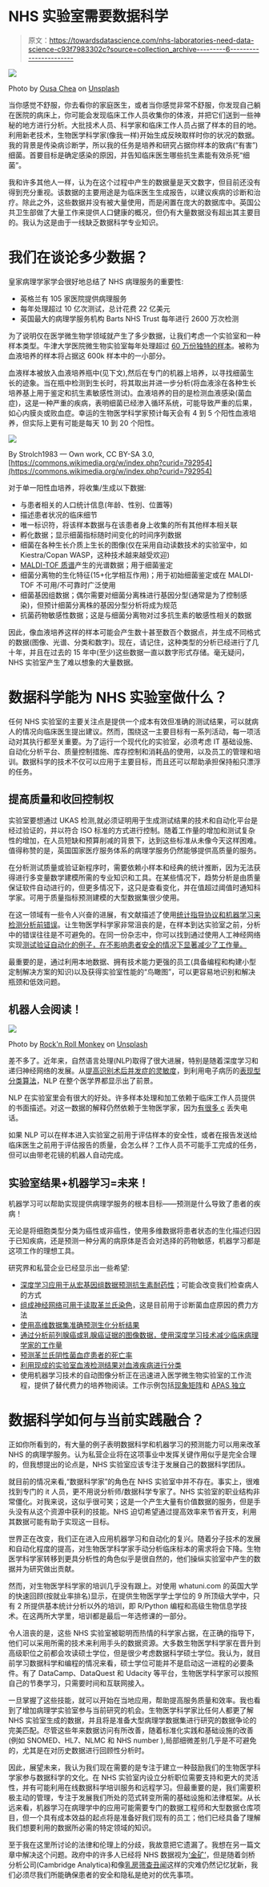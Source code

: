 # NHS 实验室需要数据科学

> 原文：<https://towardsdatascience.com/nhs-laboratories-need-data-science-c93f7983302c?source=collection_archive---------6----------------------->

![](img/dae4223bb2ebd30447ce95eebcc379b9.png)

Photo by [Ousa Chea](https://unsplash.com/@cheaousa?utm_source=medium&utm_medium=referral) on [Unsplash](https://unsplash.com?utm_source=medium&utm_medium=referral)

当你感觉不舒服，你去看你的家庭医生，或者当你感觉非常不舒服，你发现自己躺在医院的病床上，你可能会发现临床工作人员收集你的体液，并把它们送到一些神秘的地方进行分析。大批技术人员、科学家和临床工作人员占据了样本的目的地。利用新老技术，生物医学科学家(像我一样)开始生成反映取样时你的状况的数据。我的背景是传染病诊断学，所以我的任务是培养和研究占据你样本的致病(“有害”)细菌。首要目标是确定感染的原因，并告知临床医生哪些抗生素能有效杀死“细菌”。

我和许多其他人一样，认为在这个过程中产生的数据量是天文数字，但目前还没有得到充分重视。该数据的主要用途是为临床医生生成报告，以建议疾病的诊断和治疗。除此之外，这些数据并没有被大量使用，而是闲置在庞大的数据库中。英国公共卫生部做了大量工作来提供人口健康的概况，但仍有大量数据没有超出其主要目的。我认为这是由于一线缺乏数据科学专业知识。

# 我们在谈论多少数据？

皇家病理学家学会很好地总结了 NHS 病理服务的重要性:

*   英格兰有 105 家医院提供病理服务
*   每年处理超过 10 亿次测试，总计花费 22 亿美元
*   英国最大的病理学服务机构 Barts NHS Trust 每年进行 2600 万次检测

为了说明仅在医学微生物学领域就产生了多少数据，让我们考虑一个实验室和一种样本类型。牛津大学医院微生物实验室每年处理超过 [60 万份独特的样本](https://www.ouh.nhs.uk/microbiology/default.aspx)。被称为血液培养的样本将占据这 600k 样本中的一小部分。

血液样本被放入血液培养瓶中(见下文),然后在专门的机器上培养，以寻找细菌生长的迹象。当在瓶中检测到生长时，将其取出并进一步分析(将血液涂在各种生长培养基上用于鉴定和抗生素敏感性测试)。血液培养的目的是检测血液感染(菌血症)，这是一种严重的疾病，表明细菌已经渗入循环系统，可能导致严重的后果，如心内膜炎或败血症。幸运的生物医学科学家预计每天会有 4 到 5 个阳性血液培养，但实际上更有可能是每天 10 到 20 个阳性。

![](img/d5e4789c630ea984bd7d771f1f2956af.png)

By Strolch1983 — Own work, CC BY-SA 3.0, [https://commons.wikimedia.org/w/index.php?curid=792954](https://commons.wikimedia.org/w/index.php?curid=792954)

对于单一阳性血培养，将收集/生成以下数据:

*   与患者相关的人口统计信息(年龄、性别、位置等)
*   描述患者状况的临床细节
*   唯一标识符，将该样本数据与在该患者身上收集的所有其他样本相关联
*   孵化数据；显示细菌指标随时间变化的时间序列数据
*   细菌在各种生长介质上生长的图像(仅在采用自动读数技术的实验室中，如 Kiestra/Copan WASP，这种技术越来越受欢迎)
*   [MALDI-TOF 质谱](https://en.wikipedia.org/wiki/Matrix-assisted_laser_desorption/ionization)产生的光谱数据；用于细菌鉴定
*   细菌分离物的生化特征(15+化学相互作用)；用于初始细菌鉴定或在 MALDI-TOF 不可用/不可靠时广泛使用
*   细菌基因组数据；偶尔需要对细菌分离株进行基因分型(通常是为了控制感染)，但预计细菌分离株的基因分型分析将成为规范
*   抗菌药物敏感性数据；这是与细菌分离物对过多抗生素的敏感性相关的数据

因此，像血液培养这样的样本可能会产生数十甚至数百个数据点，并生成不同格式的数据(图像、光谱、分类和数字)。现在，请记住，这种类型的分析已经进行了几十年，并且在过去的 15 年中(至少)这些数据一直以数字形式存储。毫无疑问，NHS 实验室产生了难以想象的大量数据。

# 数据科学能为 NHS 实验室做什么？

任何 NHS 实验室的主要关注点是提供一个成本有效但准确的测试结果，可以就病人的情况向临床医生提出建议。然而，围绕这一主要目标有一系列活动，每一项活动对其执行都至关重要。为了运行一个现代化的实验室，必须考虑 IT 基础设施、自动化分析平台、质量控制措施、库存控制和消耗品的使用，以及员工的管理和培训。数据科学的技术不仅可以应用于主要目标，而且还可以帮助承担保持船只漂浮的任务。

## 提高质量和收回控制权

实验室要想通过 UKAS 检测,就必须证明用于生成测试结果的技术和自动化平台是经过验证的，并以符合 ISO 标准的方式进行控制。随着工作量的增加和测试复杂性的增加，在人员短缺和预算削减的背景下，达到这些标准从未像今天这样困难。值得称赞的是，英国国家医疗服务体系的病理学服务仍然能够提供高质量的服务。

在分析测试质量或验证新程序时，需要依赖小样本和经典的统计推断，因为无法获得进行多变量数学建模所需的专业知识和工具。在某些情况下，趋势分析是由质量保证软件自动进行的，但更多情况下，这只是查看变化，并在值超过阈值时通知科学家。可用于质量指标预测建模的大型数据集很少使用。

在这一领域有一些令人兴奋的进展，有文献描述了使用[统计指导协议和机器学习来检测分析前错误](https://academic.oup.com/ajcp/article/138/3/406/1766596?searchresult=1#117426179)。让生物医学科学家非常沮丧的是，在样本到达实验室之前，分析中的错误往往是不可避免的。在同一份杂志中，你可以找到通过使用人工神经网络实现[测试验证自动化的例子，在不影响患者安全的情况下显著减少了工作量。](https://academic.oup.com/ajcp/article/146/2/227/1731226?searchresult=1)

最重要的是，通过利用本地数据、拥有技术能力更强的员工(具备编程和构建小型定制解决方案的知识)以及获得实验室性能的“鸟瞰图”，可以更容易地识别和解决瓶颈和低效问题。

## 机器人会阅读！

![](img/0edfc90aa46aca5d779aa698325fe828.png)

Photo by [Rock'n Roll Monkey](https://unsplash.com/@rocknrollmonkey?utm_source=medium&utm_medium=referral) on [Unsplash](https://unsplash.com?utm_source=medium&utm_medium=referral)

差不多了。近年来，自然语言处理(NLP)取得了很大进展，特别是随着深度学习和递归神经网络的发展。从[提高识别术后并发症的灵敏度](https://jamanetwork.com/journals/jama/fullarticle/1108490)，到利用电子病历的[表现型分类算法](https://www.bmj.com/content/350/bmj.h1885)，NLP 在整个医学界都显示出了前景。

NLP 在实验室里会有很大的好处。许多样本处理和加工依赖于临床工作人员提供的书面描述。对这一数据的解释仍然依赖于生物医学家，因为[有很多 c](https://www.theguardian.com/science/2018/feb/09/safety-blunders-expose-uk-lab-staff-to-potentially-lethal-diseases) 丢失电话。

如果 NLP 可以在样本进入实验室之前用于评估样本的安全性，或者在报告发送给临床医生之前用于评估报告的质量，会怎么样？工作人员不可能手工完成的任务，但可以由带老花镜的机器人自动完成。

## 实验室结果+机器学习=未来！

机器学习可以帮助实现提供病理学服务的根本目标——预测是什么导致了患者的疾病！

无论是将细胞类型分类为癌性或非癌性，使用多维数据将患者状态的生化描述归因于已知疾病，还是预测一种分离的病原体是否会对选择的药物敏感，机器学习都是这项工作的理想工具。

研究界和私营企业已经显示出一些希望:

*   [深度学习应用于从宏基因组数据预测抗生素耐药性](https://microbiomejournal.biomedcentral.com/articles/10.1186/s40168-018-0401-z)；可能会改变我们检查病人的方式
*   [组成神经网络可用于读取革兰氏染色](http://jcm.asm.org/content/56/3/e01521-17.full.pdf+html?sid=d52c1bd5-7c32-4ddc-86b2-5136b186ab30)，这是目前用于诊断菌血症原因的费力方法
*   [使用高维数据集准确预测生化分析结果](https://academic.oup.com/ajcp/article/145/6/778/2836697)
*   [通过分析前列腺癌或乳腺癌证据的图像数据，使用深度学习技术减少临床病理学家的工作量](https://www.nature.com/articles/srep26286)
*   [预测革兰氏阴性菌血症患者的死亡率](http://aac.asm.org/content/60/2/838.full.pdf+html?sid=d449fbf3-1a99-40c5-a8f9-6406fcca54f4)
*   [利用现成的实验室血液检测结果对血液疾病进行分类](https://www.nature.com/articles/s41598-017-18564-8)
*   使用机器学习技术的自动图像分析正在迅速进入医学微生物实验室的工作流程，提供了替代费力的培养物阅读。工作示例包括[现象矩阵](http://www.copanusa.com/products/automation/phenomatrix-microbiology-ai/)和 [APAS 独立](http://cleverculturesystems.com/)

# 数据科学如何与当前实践融合？

正如你所看到的，有大量的例子表明数据科学和机器学习的预测能力可以用来改革 NHS 的病理学服务。认为私营企业将在这项事业中发挥关键作用似乎是完全合理的，但我想提出的论点是，NHS 实验室应该专注于发展自己的数据科学团队。

就目前的情况来看,“数据科学家”的角色在 NHS 实验室中并不存在。事实上，很难找到专门的 it 人员，更不用说分析师/数据科学专家了。NHS 实验室的职业结构非常僵化。对我来说，这似乎很可笑；这是一个产生大量有价值数据的服务，但是手头没有从这个资源中获利的技能。NHS 迫切希望通过提高效率来节省开支，利用其数据可能有助于实现这一目标。

世界正在改变，我们正在进入应用机器学习和自动化的复兴。随着分子技术的发展和自动化程度的提高，对生物医学科学家手动分析临床标本的需求将会下降。生物医学科学家转移到更具分析性的角色似乎是很自然的，他们操纵实验室中产生的数据并为研究做出贡献。

然而，对生物医学科学家的培训几乎没有跟上。对使用 whatuni.com 的英国大学的快速回顾(按就业率排名)显示，在提供生物医学学士学位的 9 所顶级大学中，只有 2 所提供基本统计分析以外的培训，即 R/Python 编程和高级生物信息学技术。在这两所大学里，培训都是最后一年选修课的一部分。

令人沮丧的是，这些 NHS 实验室被聪明而热情的科学家占据，在正确的指导下，他们可以采用所需的技术来利用手头的数据资源。大多数生物医学科学家在晋升到高级职位之前都会攻读硕士学位，但是很少考虑数据科学硕士学位。我认为，就目前学习数据科学和编程的情况来看，硕士学位可能并不是启动这一进程的必要条件。有了 DataCamp、DataQuest 和 Udacity 等平台，生物医学科学家可以按照自己的节奏学习，只需要时间和互联网接入。

一旦掌握了这些技能，就可以开始在当地应用，帮助提高服务质量和效率。我也看到了增加病理学实验室参与当前研究的机会。生物医学科学家比任何人都更了解 NHS 实验室生成的数据，并且将是准备大型病理学数据集进行研究的数据争论的完美匹配。尽管这些年来数据访问有所改善，随着标准化实践和基础设施的改善(例如 SNOMED、HL7、NLMC 和 NHS number ),局部细微差别几乎是不可避免的，尤其是在对历史数据进行回顾性分析时。

因此，展望未来，我认为我们现在需要的是专注于建立一种鼓励我们的生物医学科学家参与数据科学的文化。在 NHS 实验室内设立分析职位需要支持和更大的灵活性，并有可能利用在线数据科学培训服务和远程学习。但最重要的是，我们需要积极主动的管理，专注于发展我们所处的范式转变所需的基础设施和法律框架。从长远来看，机器学习在病理学中的应用可能需要专门的数据工程师和大型数据仓库项目，但一个具有成本效益的起点将是准备好我们现有的员工；他们已经具备了理解我们想要利用的数据所必需的特定领域的知识。

至于我在这里所讨论的法律和伦理上的分歧，我故意把它遗漏了。我想在另一篇文章中解决这个问题。政府中的许多人已经将 NHS 数据视为[‘金矿’](https://tech.newstatesman.com/guest-opinion/ai-nhs-data)，但是随着剑桥分析公司(Cambridge Analytica)和像[乳房筛查丑闻](https://www.bbc.co.uk/news/health-43973652)这样的灾难仍然记忆犹新，我们必须尽我们所能确保患者的安全和隐私是绝对的优先事项。
